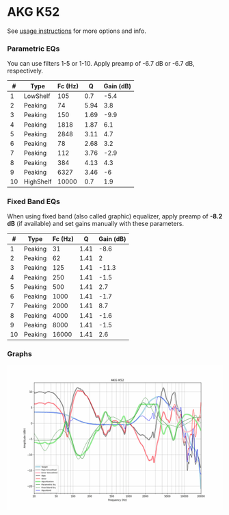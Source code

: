 # AKG K52
See [usage instructions](https://github.com/jaakkopasanen/AutoEq#usage) for more options and info.

### Parametric EQs
You can use filters 1-5 or 1-10. Apply preamp of -6.7 dB or -6.7 dB, respectively.

|   # | Type      |   Fc (Hz) |    Q |   Gain (dB) |
|-----|-----------|-----------|------|-------------|
|   1 | LowShelf  |       105 | 0.7  |        -5.4 |
|   2 | Peaking   |        74 | 5.94 |         3.8 |
|   3 | Peaking   |       150 | 1.69 |        -9.9 |
|   4 | Peaking   |      1818 | 1.87 |         6.1 |
|   5 | Peaking   |      2848 | 3.11 |         4.7 |
|   6 | Peaking   |        78 | 2.68 |         3.2 |
|   7 | Peaking   |       112 | 3.76 |        -2.9 |
|   8 | Peaking   |       384 | 4.13 |         4.3 |
|   9 | Peaking   |      6327 | 3.46 |        -6   |
|  10 | HighShelf |     10000 | 0.7  |         1.9 |

### Fixed Band EQs
When using fixed band (also called graphic) equalizer, apply preamp of **-8.2 dB** (if available) and set gains manually with these parameters.

|   # | Type    |   Fc (Hz) |    Q |   Gain (dB) |
|-----|---------|-----------|------|-------------|
|   1 | Peaking |        31 | 1.41 |        -8.6 |
|   2 | Peaking |        62 | 1.41 |         2   |
|   3 | Peaking |       125 | 1.41 |       -11.3 |
|   4 | Peaking |       250 | 1.41 |        -1.5 |
|   5 | Peaking |       500 | 1.41 |         2.7 |
|   6 | Peaking |      1000 | 1.41 |        -1.7 |
|   7 | Peaking |      2000 | 1.41 |         8.7 |
|   8 | Peaking |      4000 | 1.41 |        -1.6 |
|   9 | Peaking |      8000 | 1.41 |        -1.5 |
|  10 | Peaking |     16000 | 1.41 |         2.6 |

### Graphs
![](./AKG%20K52.png)
